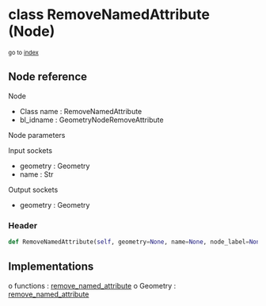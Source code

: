 # class RemoveNamedAttribute (Node)

<sub>go to [index](/docs/index.md)</sub>

## Node reference

Node
 - Class name : RemoveNamedAttribute
 - bl_idname : GeometryNodeRemoveAttribute

Node parameters

Input sockets
 - geometry : Geometry
 - name : Str

Output sockets
 - geometry : Geometry

### Header

``` python
def RemoveNamedAttribute(self, geometry=None, name=None, node_label=None, node_color=None):
```

## Implementations

o functions : [remove_named_attribute](/docs/classes/remove_named_attribute.md)
o Geometry : [remove_named_attribute](/docs/classes/remove_named_attribute.md) 

